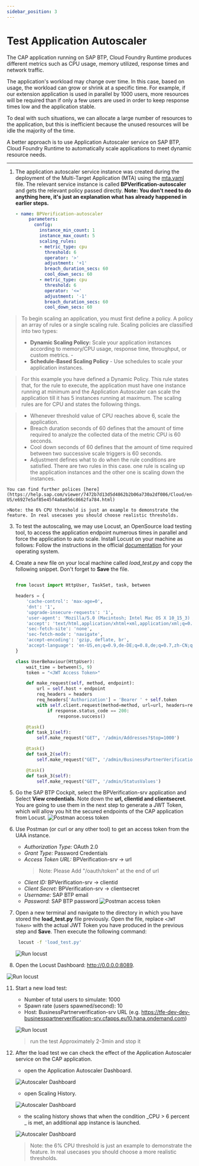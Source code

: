 ```yaml
---
sidebar_position: 3
---
```


# Test Application Autoscaler

The CAP application running on SAP BTP, Cloud Foundry Runtime produces different metrics such as CPU usage, memory utilized, response times and network traffic.

The application's workload may change over time. In this case, based on usage, the workload can grow or shrink at a specific time. For example, if our extension application is used in parallel by 1000 users, more resources will be required than if only a few users are used in order to keep response times low and the application stable.

To deal with such situations, we can allocate a large number of resources to the application, but this is inefficient because the unused resources will be idle the majority of the time.

A better approach is to use Application Autoscaler service on SAP BTP, Cloud Foundry Runtime to automatically scale applications to meet dynamic resource needs.

---

1. The application autoscaler service instance was created during the deployment of the Multi-Target Application (MTA) using the [mta.yaml](../../mta.yaml#L13-L41) file. The relevant service instance is called **BPVerification-autoscaler** and gets the relevant policy passed directly. **Note: You don't need to do anything here, it's just an explanation what has already happened in earlier steps.**

   ```yaml
   - name: BPVerification-autoscaler
        parameters:
          config:
            instance_min_count: 1
            instance_max_count: 5
            scaling_rules:
            - metric_type: cpu
              threshold: 6
              operator: '>'
              adjustment: '+1'
              breach_duration_secs: 60
              cool_down_secs: 60
            - metric_type: cpu
              threshold: 6
              operator: '<='
              adjustment: '-1'
              breach_duration_secs: 60
              cool_down_secs: 60
   ```

> To begin scaling an application, you must first define a policy. A policy an array of rules or a single scaling rule. Scaling policies are classified into two types:
>
> - **Dynamic Scaling Policy:** Scale your application instances according to memory/CPU usage, response time, throughput, or custom metrics. -
> - **Schedule-Based Scaling Policy** - Use schedules to scale your application instances.

> For this example you have defined a Dynamic Policy. This rule states that, for the rule to execute, the application must have one instance running at minimum and the Application Autoscaler can scale the application till it has 5 instances running at maximum. The scaling rules are for CPU and states the following things.

> - Whenever threshold value of CPU reaches above 6, scale the application.
> - Breach duration seconds of 60 defines that the amount of time required to analyze the collected data of the metric CPU is 60 seconds.
> - Cool down seconds of 60 defines that the amount of time required between two successive scale triggers is 60 seconds.
> - Adjustment defines what to do when the rule conditions are satisfied. There are two rules in this case. one rule is scaling up the application instances and the other one is scaling down the instances.

    You can find further polices [here](https://help.sap.com/viewer/7472b7d13d5d4862b2b06a730a2df086/Cloud/en-US/e6927e5af85e45f4a8a056c8662fa784.html)

    >Note: the 6% CPU threshold is just an example to demonstrate the feature. In real usecases you should choose realistic thresholds.

3. To test the autoscaling, we may use Locust, an OpenSource load testing tool, to access the application endpoint numerous times in parallel and force the application to auto scale. Install Locust on your machine as follows: Follow the instructions in the official [documentation](https://docs.locust.io/en/stable/installation.html) for your operating system.
4. Create a new file on your local machine called _load_test.py_ and copy the following snippet. Don't forget to **Save** the file.

   ```python

   from locust import HttpUser, TaskSet, task, between

   headers = {
       'cache-control': 'max-age=0',
       'dnt': '1',
       'upgrade-insecure-requests': '1',
       'user-agent': 'Mozilla/5.0 (Macintosh; Intel Mac OS X 10_15_3) AppleWebKit/537.36 (KHTML, like Gecko) Chrome/79.0.3945.130 Safari/537.36',
       'accept': 'text/html,application/xhtml+xml,application/xml;q=0.9,image/webp,image/apng,*/*;q=0.8,application/signed-exchange;v=b3;q=0.9',
       'sec-fetch-site': 'none',
       'sec-fetch-mode': 'navigate',
       'accept-encoding': 'gzip, deflate, br',
       'accept-language': 'en-US,en;q=0.9,de-DE;q=0.8,de;q=0.7,zh-CN;q=0.6,zh;q=0.5',
   }

   class UserBehaviour(HttpUser):
       wait_time = between(5, 9)
       token = "<JWT Access Token>"

       def make_request(self, method, endpoint):
           url = self.host + endpoint
           req_headers = headers
           req_headers['Authorization'] = 'Bearer ' + self.token
           with self.client.request(method=method, url=url, headers=req_headers, catch_response=True) as response:
               if response.status_code == 200:
                   response.success()

       @task()
       def task_1(self):
           self.make_request("GET", '/admin/Addresses?$top=1000')

       @task()
       def task_2(self):
           self.make_request("GET", '/admin/BusinessPartnerVerification?$top=1000')

       @task()
       def task_3(self):
           self.make_request("GET", '/admin/StatusValues')


   ```

5. Go the SAP BTP Cockpit, select the BPVerification-srv application and Select **View credentials**. Note down the **url, clientid and clientsecret**. You are going to use them in the next step to generate a JWT Token, which will allow you hit the secured endpoints of the CAP application from Locust.
   ![Postman access token](./img/as10.png)

6. Use Postman (or curl or any other tool) to get an access token from the UAA instance.

   - _Authorization Type:_ OAuth 2.0
   - _Grant Type:_ Password Credentials
   - _Access Token URL:_ BPVerification-srv -> url
     > Note: Please Add "/oauth/token" at the end of url
   - _Client ID:_ BPVerification-srv -> clientid
   - _Client Secret:_ BPVerification-srv -> clientsecret
   - _Username:_ SAP BTP email
   - _Password:_ SAP BTP password
     ![Postman access token](./img/as01.png)

7. Open a new terminal and navigate to the directory in which you have stored the **load_test.py** file previously. Open the file, replace `<JWT Token>` with the actual JWT Token you have produced in the previous step and **Save**. Then execute the following command:

   ```bash
    locust -f 'load_test.py'
   ```

   ![Run locust](./img/as02.png)

8. Open the Locust Dashboard: <http://0.0.0.0:8089>.

![Run locust](./img/as03.png)

11. Start a new load test:

    - Number of total users to simulate: 1000
    - Spawn rate (users spawned/second): 10
    - Host: BusinessPartnerverification-srv URL (e.g. https://tfe-dev-dev-businesspartnerverification-srv.cfapps.eu10.hana.ondemand.com)

    ![Run locust](./img/as04.png)

    > run the test Approximately 2-3min and stop it

12. After the load test we can check the effect of the Application Autoscaler service on the CAP application.

    - open the Application Autoscaler Dashboard.

    ![Autoscaler Dashboard](./img/as07.png)

    - open Scaling History.

    ![Autoscaler Dashboard](./img/as08.png)

    - the scaling history shows that when the condition _CPU > 6 percent _ is met, an additional app instance is launched.

    ![Autoscaler Dashboard](./img/as09.png)

    > Note: the 6% CPU threshold is just an example to demonstrate the feature. In real usecases you should choose a more realistic thresholds.
